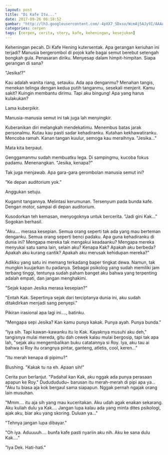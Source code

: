 ```yaml
---
layout: post
title: "Di Kafe Itu..."
date: 2017-09-26 06:18:52
gambar: "http://lh3.googleusercontent.com/-4pXX7_SDxso/WcmAj5AJy9I/AAAAAAAACSQ/NzIRWLBNxcMNRzuS1gd1lmZVJ1bgzeLewCLcBGAs/s900/170346-0_663_382.png"
categories: cerpen
tags: [cerpen, cerita, story, kafe, keheningan, kesejukan]
---
```


Keheningan pecah. Di Kafe Hening kutersentak. Apa gerangan keriuhan ini terjadi? Manusia bergerombol di pojok kafe bagai semut berebut setengah bongkah gula. Penasaran diriku. Menyesap dalam himpit-himpitan. Siapa gerangan di sana?

"Jesika!?"

Kau adalah wanita riang, setauku. Ada apa denganmu? Menahan tangis, menekan telinga dengan kedua putih tanganmu, sesekali menjerit. Kamu sakit? Kuingin membantu dirimu. Tapi aku bingung! Apa yang harus kulakukan?

Lama kuberpikir.

Manusia-manusia semut ini tak juga lah menyingkir.

Kuberanikan diri melangkah mendekatimu. Menembus batas jarak personalmu. Kutau kau pasti sadar kehadiranku. Kutahan kekhawatiranku. Mencoba ramah. Kanan tangan kuulur, semoga kau meraihnya. "Jesika..."

Mata kita berpaut.

Genggamanmu sudah membuatku lega. Di sampingmu, kucoba fokus padamu. Menenangkan. "Jesika, kenapa?"

Tak juga menjawab. Apa gara-gara gerombolan manusia semut ini?

"Ke depan auditorium yok."

Anggukan setuju.

Kugamit tangannya. Melintasi kerumunan. Tersenyum pada bunda kafe. Dengan motor, sampai di depan auditorium.

Kusodorkan teh kemasan, menyogoknya untuk bercerita. "Jadi gini Kak..." Sogokan berhasil.

"Aku.... merasa kesepian. Semua orang seperti tak ada yang mau berteman denganku. Semua orang seperti benci padaku. Apa guna kehadiranku di dunia ini? Mengapa mereka tak mengakui keadaanku? Mengapa mereka menyukai satu sama lain, selain aku? Kenapa Kak? Apakah aku berbeda? Apakah aku kurang cantik? Apakah aku merusak kehidupan mereka?"

Adikku yang satu ini memang terkadang baper tingkat dewa. Namun, tak mungkin kuujarkan itu padanya. Sebagai psikolog yang sudah memiliki jam terbang tinggi, tentunya sudah paham banget aku bahwa yang terpenting adalah empati, dan jangan menghakimi.

"Sejak kapan Jesika merasa kesepian?"

"Entah Kak. Sepertinya sejak dari terciptanya dunia ini, aku sudah ditakdirkan menjadi sang penyepi."

Pikiran irasional apa lagi ini...., batinku.

"Mengapa sepi Jesika? Kan kamu punya kakak. Punya ayah. Punya bunda."

"Iya sih. Tapi kawan-kawanku itu lo Kak. Kayaknya musuhi aku deh," tangisnya mulai mereda, gitu dah cewek kalau mulai bergosip, tapi tak apa lah, "sejak aku mengembalikan buku catatannya si Roy. Iya, aku tau ai bahwa si Roy itu orangnya pintar, ganteng, atletis, cool, keren..."

"Itu merah kenapa di pipimu?"

Blushing. "Kakak tu na eh. Apaan sih!"

Cerita pun berlanjut. "Padahal kan Kak, aku nggak ada punya perasaan apapun ke Roy." Dududududu~ barusan itu merah-merah di pipi apa ya... "Aku tu biasa aja kok bergaul sama siapapun. Nggak pernah ngajak orang lain musuhan.

"Mmm.... itu aja sih yang mau kuceritakan. Aku udah agak enakan sekarang. Aku kuliah dulu ya Kak.... Jangan lupa kalau ada yang minta dites psikologi, ajak aku, biar aku yang skoring. Duluan ya..."

"Tehnya jangan lupa dibayar."

"Oh iya. Aduuuuh.... bunfa kafe pasti nyariin aku nih. Aku ke sana dulu Kak...."

"Iya Dek. Hati-hati."